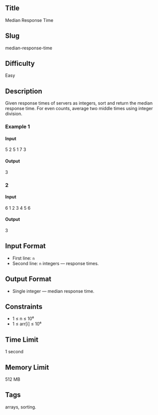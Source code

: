 ## Title

Median Response Time

## Slug

median-response-time

## Difficulty

Easy

## Description

Given response times of servers as integers, sort and return the median response time. For even counts, average two middle times using integer division.

### Example 1

#### Input

5
2 5 1 7 3

#### Output
3

### 2

#### Input
6
1 2 3 4 5 6

#### Output
3

## Input Format

- First line: `n`  
- Second line: `n` integers — response times.

## Output Format

- Single integer — median response time.

## Constraints

- 1 ≤ n ≤ 10⁶  
- 1 ≤ arr[i] ≤ 10⁶

## Time Limit

1 second

## Memory Limit

512 MB

## Tags

arrays, sorting.
